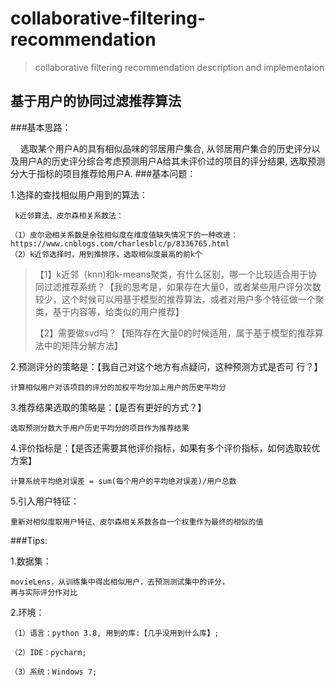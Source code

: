 # collaborative-filtering-recommendation
> collaborative filtering recommendation description and implementaion

## 基于用户的协同过滤推荐算法
	
###基本思路：

    选取某个用户A的具有相似品味的邻居用户集合, 从邻居用户集合的历史评分以及用户A的历史评分综合考虑预测用户A给其未评价过的项目的评分结果, 选取预测分大于指标的项目推荐给用户A.
###基本问题：

1.选择的查找相似用户用到的算法：

	 k近邻算法、皮尔森相关系数法：
	
	（1）皮尔逊相关系数是余弦相似度在维度值缺失情况下的一种改进：
	https://www.cnblogs.com/charlesblc/p/8336765.html
	（2）k近邻选择时，用到推排序，选取相似度最高的前k个

> 
>  【1】k近邻（knn)和k-means聚类，有什么区别，哪一个比较适合用于协同过滤推荐系统？【我的思考是，如果存在大量0，或者某些用户评分次数较少，这个时候可以用基于模型的推荐算法，或者对用户多个特征做一个聚类，基于内容等，给类似的用户推荐】
>  
>  【2】需要做svd吗？【矩阵存在大量0的时候适用，属于基于模型的推荐算法中的矩阵分解方法】
>  

2.预测评分的策略是：【我自己对这个地方有点疑问，这种预测方式是否可
行？】

	计算相似用户对该项目的评分的加权平均分加上用户的历史平均分

3.推荐结果选取的策略是：【是否有更好的方式？】

	选取预测分数大于用户历史平均分的项目作为推荐结果

4.评价指标是：【是否还需要其他评价指标，如果有多个评价指标，如何选取较优方案】

	计算系统平均绝对误差 = sum(每个用户的平均绝对误差)/用户总数

5.引入用户特征：

	重新对相似度取用户特征、皮尔森相关系数各自一个权重作为最终的相似的值
	
###Tips:

1.数据集：

	movieLens，从训练集中得出相似用户，去预测测试集中的评分，
	再与实际评分作对比

2.环境：

	（1）语言：python 3.8, 用到的库:【几乎没用到什么库】;

	（2）IDE：pycharm;

	（3）系统：Windows 7;

